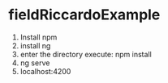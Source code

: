 # fieldRiccardoExample

1) Install npm 
2) install ng 
3) enter the directory execute: npm install
4) ng serve 
5) localhost:4200
